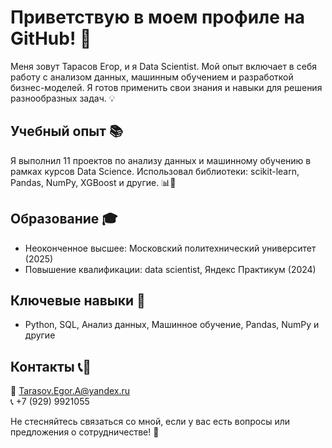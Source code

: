 # Приветствую в моем профиле на GitHub! 🚀

Меня зовут Тарасов Егор, и я Data Scientist. Мой опыт включает в себя работу с анализом данных, машинным обучением и разработкой бизнес-моделей. Я готов применить свои знания и навыки для решения разнообразных задач. 💡

## Учебный опыт 📚

Я выполнил 11 проектов по анализу данных и машинному обучению в рамках курсов Data Science. Использовал библиотеки: scikit-learn, Pandas, NumPy, XGBoost и другие. 📊🤖

## Образование 🎓

- Неоконченное высшее: Московский политехнический университет (2025)
- Повышение квалификации: data scientist, Яндекс Практикум (2024)

## Ключевые навыки 🔑

- Python, SQL, Анализ данных, Машинное обучение, Pandas, NumPy и другие

## Контакты 📞📧

📧 Tarasov.Egor.A@yandex.ru  
📞 +7 (929) 9921055

Не стесняйтесь связаться со мной, если у вас есть вопросы или предложения о сотрудничестве! 🤝
